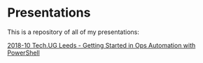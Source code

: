 # Presentations
This is a repository of all of my presentations:

[2018-10 Tech.UG Leeds - Getting Started in Ops Automation with PowerShell](https://github.com/Gilgamoth/Presentations/tree/master/2018-10%20Tech.UG)
